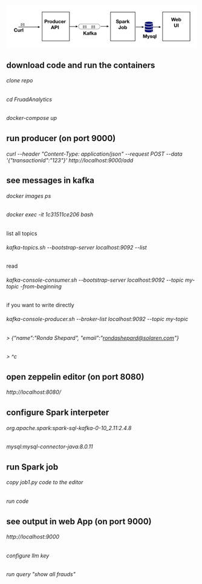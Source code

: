 ![Alt text](view.jpeg?raw=true "Title")

## download code and run the containers
###### clone repo
###### cd FruadAnalytics
###### docker-compose up

## run producer (on port 9000)
###### curl --header "Content-Type: application/json" --request POST --data '{"transactionId":"123"}'  http://localhost:9000/add

## see messages in kafka
###### docker images ps
###### docker exec -it 1c31511ce206 bash
list all topics
###### kafka-topics.sh --bootstrap-server localhost:9092 --list
read
###### kafka-console-consumer.sh --bootstrap-server localhost:9092 --topic my-topic -from-beginning
if you want to write directly
###### kafka-console-producer.sh --broker-list localhost:9092 --topic my-topic
###### > {“name":"Ronda Shepard", "email":"rondashepard@solaren.com"}
###### > ^c


## open zeppelin editor (on port 8080)
###### http://localhost:8080/

## configure Spark interpeter
###### org.apache.spark:spark-sql-kafka-0-10_2.11:2.4.8 
###### mysql:mysql-connector-java:8.0.11

## run Spark job
###### copy job1.py code to the editor
###### run code

## see output in web App (on port 9000)
###### http://localhost:9000
###### configure llm key
###### run query "show all frauds"



